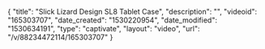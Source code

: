 {
    "title": "Slick Lizard Design SL8 Tablet Case",
    "description": "",
    "videoid": "165303707",
    "date_created": "1530220954",
    "date_modified": "1530634191",
    "type": "captivate",
    "layout": "video",
    "url": "\/v\/88234472114\/165303707"
}